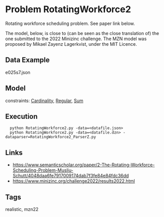 # Problem RotatingWorkforce2

Rotating workforce scheduling problem.
See paper link below.

The model, below, is close to (can be seen as the close translation of) the one submitted to the 2022 Minizinc challenge.
The MZN model was proposed by Mikael Zayenz Lagerkvist, under the MIT Licence.

## Data Example
  e025s7.json

## Model
  constraints: [Cardinality](http://pycsp.org/documentation/constraints/Cardinality), [Regular](http://pycsp.org/documentation/constraints/Regular), [Sum](http://pycsp.org/documentation/constraints/Sum)

## Execution
```
  python RotatingWorkforce2.py -data=<datafile.json>
  python RotatingWorkforce2.py -data=<datafile.dzn> -dataparser=RotatingWorkforce2_ParserZ.py
```

## Links
  - https://www.semanticscholar.org/paper/2-The-Rotating-Workforce-Scheduling-Problem-Musliu-Schutt/4048daa6fe7917009174dab7f3fe84e84fdc36dd
  - https://www.minizinc.org/challenge2022/results2022.html

## Tags
  realistic, mzn22
